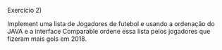 Exercício 2)

Implement uma lista de Jogadores de futebol e usando a ordenação do JAVA e a interface Comparable ordene essa lista pelos jogadores que fizeram mais gols em 2018. 